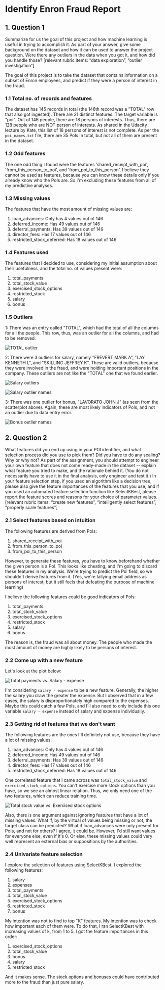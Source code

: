 # Identify Enron Fraud Report

## 1. Question 1
Summarize for us the goal of this project and how machine learning is useful in trying to accomplish it. As part of your answer, give some background on the dataset and how it can be used to answer the project question. Were there any outliers in the data when you got it, and how did you handle those?  [relevant rubric items: “data exploration”, “outlier investigation”]

The goal of this project is to take the dataset that contains information on a subset of Enron employees, and predict if they were a person of interest in the fraud.

### 1.1 Total no. of records and features

The dataset has 145 records in total (the 146th record was a "TOTAL" row that also got ingested). There are 21 distinct features. The target variable is "poi". Out of 146 people, there are 18 persons of interests. Thus, there are 128 people who are NOT person of interests. As shared in the Udacity lecture by Kate, this list of 18 persons of interest is not complete. As per the `poi_names.txt` file, there are 35 PoIs in total, but not all of them are present in the dataset.

### 1.2 Odd features

The one odd thing I found were the features 'shared_receipt_with_poi', 'from_this_person_to_poi', and 'from_poi_to_this_person'. I believe they cannot be used as features, because you can know these details only if you already know who the PoIs are. So I'm excluding these features from all of my predictive analyses.

### 1.3 Missing values

The features that have the most amount of missing values are:

1. loan_advances: Only has 4 values out of 146
1. deferred_income: Has 49 values out of 146
1. deferral_payments: Has 39 values out of 146
1. director_fees: Has 17 values out of 146
1. restricted_stock_deferred: Has 18 values out of 146

### 1.4 Features used

The features that I decided to use, considering my initial assumption about their usefulness, and the total no. of values present were:

1. total_payments
1. total_stock_value
1. exercised_stock_options
1. restricted_stock
1. salary
1. bonus

### 1.5 Outliers

1: There was an entry called "TOTAL", which had the total of all the columns for all the people. This row, thus, was an outlier for all the columns, and had to be removed.

![TOTAL outlier](images/salary_outlier.png "TOTAL Outlier")

2: There were 3 outliers for salary, namely "FREVERT MARK A", "LAY KENNETH L", and "SKILLING JEFFREY K". These are valid outliers, because they were involved in the fraud, and were holding important positions in the company. These outliers are not like the "TOTAL" one that we found earlier.

![Salary outliers](images/salary_bonus_outlier.png "Salary outliers")

![Salary outlier names](images/salary_bonus_outlier_names.png "Salary outlier names")

3: There was one outlier for bonus, "LAVORATO JOHN J" (as seen from the scatterplot above). Again, these are most likely indicators of PoIs, and not an outlier due to data entry error.

![Bonus outlier names](images/bonus_outlier_names.png "Bonus outlier names")

## 2. Question 2
What features did you end up using in your POI identifier, and what selection process did you use to pick them? Did you have to do any scaling? Why or why not? As part of the assignment, you should attempt to engineer your own feature that does not come ready-made in the dataset -- explain what feature you tried to make, and the rationale behind it. (You do not necessarily have to use it in the final analysis, only engineer and test it.) In your feature selection step, if you used an algorithm like a decision tree, please also give the feature importances of the features that you use, and if you used an automated feature selection function like SelectKBest, please report the feature scores and reasons for your choice of parameter values.  [relevant rubric items: “create new features”, “intelligently select features”, “properly scale features”]

### 2.1 Select features based on intuition

The following features are derived from PoIs:

1. shared_receipt_with_poi
1. from_this_person_to_poi
1. from_poi_to_this_person

However, to generate these features, you have to know beforehand whether the given person is a PoI. This looks like cheating, and I'm going to discard these features in my analysis. We're trying to predict the PoI field, so we shouldn't derive features from it. (Yes, we're tallying email address as persons of interest, but it still feels that defeating the purpose of machine learning)

I believe the following features could be good indicators of PoIs:

1. total_payments
1. total_stock_value
1. exercised_stock_options
1. restricted_stock
1. salary
1. bonus

The reason is, the fraud was all about money. The people who made the most amount of money are highly likely to be persons of interest.

### 2.2 Come up with a new feature

Let's look at the plot below:

![Total payments vs. Salary - expense](images/salary_surplus.png "Total payments vs. Salary - expense")

I'm considering `salary - expense` to be a new feature. Generally, the higher the salary you draw the greater the expense. But I observed that in a few cases, the salary is disproportionately high compared to the expenses. Maybe this could catch a few PoIs, and I'll also need to only include this one variable `salary - expense` instead of salary and expense individually.


### 2.3 Getting rid of features that we don't want

The following features are the ones I'll definitely not use, because they have a lot of missing values:

1. loan_advances: Only has 4 values out of 146
1. deferred_income: Has 49 values out of 146
1. deferral_payments: Has 39 values out of 146
1. director_fees: Has 17 values out of 146
1. restricted_stock_deferred: Has 18 values out of 146

One correlated feature that I came across was `total_stock_value` and `exercised_stock_options`. You can't exercise more stock options than you have, so we see an almost linear relation. Thus, we only need one of the two features, which can reduce training time.

![Total stock value vs. Exercised stock options](images/stock_options_vs_exercised.png "Total stock value vs. Exercised stock options")

Also, there is one argument against ignoring features that have a lot of missing values. What if, by the virtual of values being missing or not, the target class can be predicted? What if loan_advances were only present for PoIs, and not for others? I agree, it could be. However, I'd still want values for everyone else, even if it's 0. Or else, these missing values could very well represent an external bias or suppositions by the authorities.

### 2.4 Univariate feature selection

I explore the selection of features using SelectKBest. I explored the following features:

1. salary
1. expenses
1. total_payments
1. total_stock_value
1. exercised_stock_options
1. restricted_stock
1. bonus

My intention was not to find to top "K" features. My intention was to check how important each of them were. To do that, I ran SelectKBest with increasing values of k, from 1 to 5. I got the feature importances in this order:

1. exercised_stock_options
1. total_stock_value
1. bonus
1. salary
1. restricted_stock

And it makes sense. The stock options and bonuses could have contributed more to the fraud than just pure salary.
